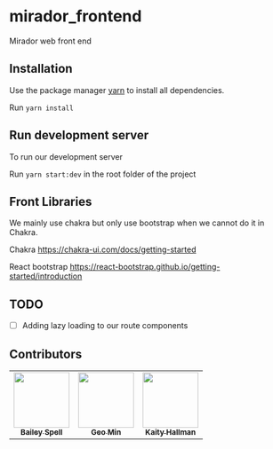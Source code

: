 # mirador_frontend

Mirador web front end

## Installation

Use the package manager [yarn](https://classic.yarnpkg.com/en/docs/install) to install all dependencies.

Run ```yarn install```

## Run development server

To run our development server

Run ```yarn start:dev``` in the root folder of the project

## Front Libraries

We mainly use chakra but only use bootstrap when we cannot do it in Chakra.

Chakra https://chakra-ui.com/docs/getting-started

React bootstrap https://react-bootstrap.github.io/getting-started/introduction

## TODO
- [ ] Adding lazy loading to our route components

## Contributors

<table>
  <tr>
    <td align="center">
        <a href="https://github.com/baileyg2016" target="_blank"><img src="https://avatars3.githubusercontent.com/u/23178729?s=460&v=4" width="100px;" alt=""/>
            <br />
            <sub><b text-align="center">Bailey Spell</b></sub>
        </a>
    </td>
    <td align="center">
        <a href="https://github.com/geomin76" target="_blank"><img src="https://avatars2.githubusercontent.com/u/31418725?s=460&v=4" width="100px;" alt=""/>
            <br />
            <sub><b text-align="center">Geo Min</b></sub>
        </a>
    </td>
    <td align="center">
        <a href="https://github.com/kaityhallman" target="_blank"><img src="https://avatars2.githubusercontent.com/u/10733854?s=460&v=4" width="100px;" alt=""/>
            <br />
            <sub><b text-align="center">Kaity Hallman</b></sub>
        </a>
    </td>
  </tr>
</table>
